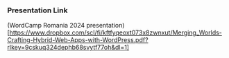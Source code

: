### Presentation Link
(WordCamp Romania 2024 presentation)[https://www.dropbox.com/scl/fi/kftfyqeoxt073x8zwnxut/Merging_Worlds-Crafting-Hybrid-Web-Apps-with-WordPress.pdf?rlkey=9cskuq324dephb68svytf77oh&dl=1]
